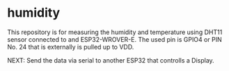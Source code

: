 # humidity
This repository is for measuring the humidity and temperature using DHT11 sensor connected to and ESP32-WROVER-E.
The used pin is GPIO4 or PIN No. 24 that is externally is pulled up to VDD.

NEXT:
Send the data via serial to another ESP32 that controlls a Display.
